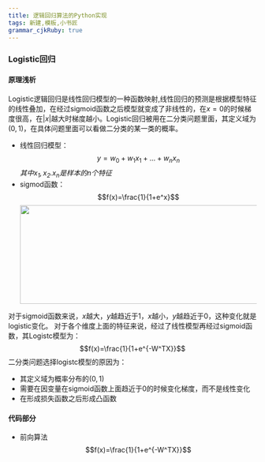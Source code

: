 ```yaml
---
title: 逻辑回归算法的Python实现
tags: 新建,模板,小书匠
grammar_cjkRuby: true
---
```



### Logistic回归
#### 原理浅析
Logistic逻辑回归是线性回归模型的一种函数映射,线性回归的预测是根据模型特征的线性叠加，在经过sigmoid函数之后模型就变成了非线性的，在$x=0$的时候梯度很高，在$|x|$越大时梯度越小。Logistic回归被用在二分类问题里面，其定义域为$(0,1)$，在具体问题里面可以看做二分类的某一类的概率。
* 线性回归模型：
  $$y=w_0 + w_1x_1+...+w_nx_n$$
  *其中$x_1,x_2.x_n$是样本的n个特征*
* sigmod函数：
  $$f(x)=\frac{1}{1+e^x}$$
  <center><img src="https://img-blog.csdnimg.cn/20181213135910774.jpg" height="200" width="500" /></center>
对于sigmoid函数来说，$x$越大，$y$越趋近于1，$x$越小，$y$越趋近于0，这种变化就是logistic变化。
对于各个维度上面的特征来说，经过了线性模型再经过sigmoid函数，其Logistc模型为：
$$f(x)=\frac{1}{1+e^{-W^TX}}$$
二分类问题选择logistc模型的原因为：
 * 其定义域为概率分布的$(0,1)$
 * 需要在因变量在sigmoid函数上面趋近于0的时候变化梯度，而不是线性变化
 * 在形成损失函数之后形成凸函数
 
 #### 代码部分
 * 前向算法
$$f(x)=\frac{1}{1+e^{-W^TX}}$$

